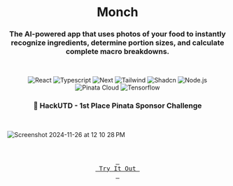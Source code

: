 <h1 align="center">
Monch
</h1>
<h3 align="center">
  The AI-powered app that uses photos of your food to instantly recognize ingredients, determine portion sizes, and calculate complete macro breakdowns.
</h3>

<br />

<p align="center">
  <img src=https://img.shields.io/badge/React-20232A?style=for-the-badge&logo=react&logoColor=61DAFB alt="React">
  <img src=https://img.shields.io/badge/TypeScript-007ACC?style=for-the-badge&logo=typescript&logoColor=white alt="Typescript">
  <img src=https://img.shields.io/badge/next%20js-000000?style=for-the-badge&logo=nextdotjs&logoColor=white alt="Next">
  <img src=https://img.shields.io/badge/Tailwind_CSS-38B2AC?style=for-the-badge&logo=tailwind-css&logoColor=white alt="Tailwind">
  <img src=https://img.shields.io/badge/shadcn-000000?style=for-the-badge&logo=shadcnui&logoColor=white alt="Shadcn">
  <img src=https://img.shields.io/badge/Node%20js-339933?style=for-the-badge&logo=nodedotjs&logoColor=white alt="Node.js">
  <img src="https://img.shields.io/badge/Pinata_Cloud-F2E3A1?style=for-the-badge&logo=pinata&logoColor=black" alt="Pinata Cloud">
  <img src="https://img.shields.io/badge/TensorFlow-%23FF6F00.svg?style=for-the-badge&logo=TensorFlow&logoColor=white" alt="Tensorflow">
  <br>
</p>

<h3 align="center">🏅 HackUTD - 1st Place Pinata Sponsor Challenge</h3>

<br />

![Screenshot 2024-11-26 at 12 10 28 PM](https://github.com/user-attachments/assets/e66d71eb-7744-42ca-b6ad-f2cf0e10f1d3)

<br />
<p align="center">
<a href="https://monch.tech/" target="_blank">
<kbd> <br> Try It Out <br> </kbd>
</a>
</p>
